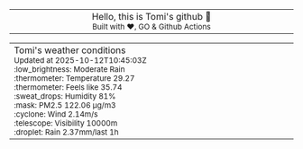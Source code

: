 
<div align="center">
<table>
<tbody>
<td align="center">
<img width="2000" height="0"><br>
Hello, this is Tomi's github 👋<br>
<sup>Built with ❤️, GO & Github Actions</sup><br>
<img width="2000" height="0">
</td>
</tbody>
</table>
</div>
<table>
<tbody>
<td align="left">
<img width="2000" height="0"><br>
Tomi's weather conditions<br>
<sup>Updated at 2025-10-12T10:45:03Z</sup><br>
<sup>:low_brightness: Moderate Rain</sup><br>
<sup>:thermometer: Temperature 29.27 </sup><br>
<sup>:thermometer: Feels like 35.74</sup><br>
<sup>:sweat_drops: Humidity 81%</sup><br>
<sup>:mask: PM2.5 122.06 μg/m3</sup><br>
<sup>:cyclone: Wind 2.14m/s </sup><br>
<sup>:telescope: Visibility 10000m </sup><br>
<sup>:droplet: Rain 2.37mm/last 1h </sup><br>
<img width="2000" height="0">
</td>
<td align="left">
<img width="2000" height="0"><br>
<br>
<img width="2000" height="0">
</td>
</tbody>
</table>
</div>
    